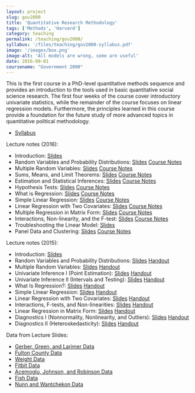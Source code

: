 ```yaml
---
layout: project
slug: gov2000
title: 'Quantitative Research Methodology'
tags: ['Methods', 'Harvard']
category: teaching
permalink: /teaching/gov2000/
syllabus: '/files/teaching/gov2000-syllabus.pdf'
image: '/images/box.png'
image-alt: 'All models are wrong, some are useful'
date: 2016-09-01
coursename: "Government 2000"
---
```


This is the first course in a PhD-level quantitative methods sequence and provides an introduction to the tools used in basic quantitative social science research. The first four weeks of the course cover introductory univariate statistics, while the remainder of the course focuses on linear regression models. Furthermore, the principles learned in this course provide a foundation for the future study of more advanced topics in quantitative political methodology.

<!--more-->

* [Syllabus][]


Lecture notes (2016):

* Introduction: [Slides][s01intro_16]
* Random Variables and Probability Distributions: [Slides][s02var_16] [Course Notes][s02var_hand_16]
* Multiple Random Variables: [Slides][s03mult_16] [Course Notes][s03mult_hand_16]
* Sums, Means, and Limit Theorems: [Slides][s04sums_16] [Course Notes][s04sums_hand_16]
* Estimation and Statistical Inferences: [Slides][s05estimation_16] [Course Notes][s05estimation_hand_16]
* Hypothesis Tests: [Slides][s06tests_16] [Course Notes][s06tests_hand_16]
* What is Regression: [Slides][s07whatisregression_16] [Course Notes][s07whatisregression_hand_16]
* Simple Linear Regression: [Slides][s08simpleregression_16] [Course Notes][s08simpleregression_hand_16]
* Linear Regression with Two Covariates: [Slides][s09twocovariate_16] [Course Notes][s09twocovariate_hand_16]
* Multiple Regression in Matrix Form: [Slides][s10multiple_16] [Course Notes][s10multiple_hand_16]
* Interactions, Non-linearity, and the F-test: [Slides][s11interactions_16] [Course Notes][s11interactions_hand_16]
* Troubleshooting the Linear Model: [Slides][s12diagnostics_16] 
* Panel Data and Clustering: [Slides][s13panel_16] [Course Notes][s13panel_hand_16]

Lecture notes (2015):

* Introduction: [Slides][s01intro] 
* Random Variables and Probability Distributions: [Slides][s03var] [Handout][s03var_hand]
* Multiple Random Variables: [Slides][s04mult] [Handout][s04mult_hand]
* Univariate Inference I (Point Estimation): [Slides][s05inf_i] [Handout][s05inf_i_hand]
* Univariate Inference II (Intervals and Testing): [Slides][s05inf_ii] [Handout][s05inf_ii_hand]
* What Is Regression?: [Slides][s06what_is_regression] [Handout][s06what_is_regression_hand] 
* Simple Linear Regression: [Slides][s07simple_regression] [Handout][s07simple_regression_hand] 
* Linear Regression with Two Covariates: [Slides][s08two_var_regression] [Handout][s08two_var_regression_hand]
* Interactions, F-tests, and Non-linearities: [Slides][s09interactions] [Handout][s09interactions_hand] 
* Linear Regression in Matrix Form: [Slides][s09ols] [Handout][s09ols_hand] 
* Diagnostics I (Nonnormality, Nonlinearity, and Outliers): [Slides][s10diag] [Handout][s10diag_hand]
* Diagnostics II (Heteroskedasticity): [Slides][s10diag_ii] [Handout][s10diag_ii_hand]

Data from Lecture Slides: 

* [Gerber, Green, and Larimer Data][gerber]
* [Fulton County Data][fulton]
* [Weight Data][weight] 
* [Fitbit Data][fitbit]
* [Acemoglu, Johnson, and Robinson Data][ajr]
* [Fish Data][fish]
* [Nunn and Wantchekon Data][nunn_wantchekon]

[s01intro]: /files/teaching/s01-gov2000-intro-slides.pdf
[s01intro_hand]: /files/teaching/s01-intro.pdf
[s02prob]: /files/teaching/s02-probability-slides.pdf
[s02prob_hand]: /files/teaching/s02-probability-slides.pdf
[s03var]: /files/teaching/s03-variables-handout.pdf
[s03var_hand]: /files/teaching/s03-variables.pdf
[s04mult]: /files/teaching/s04-multiple-random-variables-handout.pdf
[s04mult_hand]: /files/teaching/s04-multiple-random-variables.pdf
[s05inf_i]: /files/teaching/s05-inference-handout.pdf
[s05inf_i_hand]: /files/teaching/s05-inference.pdf
[s05inf_ii]: /files/teaching/s05-inference-ii-handout.pdf
[s05inf_ii_hand]: /files/teaching/s05-inference-ii.pdf
[s06what_is_regression]: /files/teaching/s06-what-is-regression-handout.pdf
[s06what_is_regression_hand]: /files/teaching/s06-what-is-regression.pdf
[s07simple_regression]: /files/teaching/s07-simple-regression-handout.pdf
[s07simple_regression_hand]: /files/teaching/s07-simple-regression.pdf
[ajr]: /files/teaching/ajr.dta
[s08two_var_regression]: /files/teaching/s08-two-variable-regression-handout.pdf
[s08two_var_regression_hand]: /files/teaching/s08-two-variable-regression.pdf
[s09interactions]: /files/teaching/s09-interactions-handout.pdf
[s09interactions_hand]: /files/teaching/s09-interactions-ftests-nonlinear.pdf
[fish]: /files/teaching/FishData.RData
[s09ols]: /files/teaching/s09-multiple-regression-handout.pdf
[s09ols_hand]: /files/teaching/s09-multiple-regression.pdf
[nunn_wantchekon]: /files/teaching/Nunn_Wantchekon_AER_2011.dta
[s10diag]: /files/teaching/s10-diagnostics-handout.pdf
[s10diag_hand]: /files/teaching/s10-diagnostics.pdf
[s10diag_ii]: /files/teaching/s10-diagnostics-ii-handout.pdf
[s10diag_ii_hand]: /files/teaching/s10-diagnostics-ii.pdf

[ross]: /files/teaching/ross-democracy.dta
[buchanan]: /files/teaching/flbuchan.dta
[weight]: /files/teaching/weight.csv
[weight_by_week]: /files/teaching/weight_by_weeks.csv
[fitbit]: /files/teaching/fitbit.csv
[fulton]: /files/teaching/fulton.RData
[gerber]: /files/teaching/gerber_green_larimer.RData

[Syllabus]:  http://www.mattblackwell.org/files/teaching/gov2000-syllabus.pdf
[latex]:  http://www.mattblackwell.org/latex.html
[ftests]:  http://www.mattblackwell.org/files/teaching/ftests.pdf


[s01intro_16]: /files/teaching/gov2000/s01-intro-slides-print.pdf
[s02var_16]: /files/teaching/gov2000/s02-variables-slides-print.pdf
[s03mult_16]: /files/teaching/gov2000/s03-multiple-rvs-slides-print.pdf
[s04sums_16]: /files/teaching/gov2000/s04-sums-means-limits-slides-print.pdf
[s05estimation_16]: /files/teaching/gov2000/s05-estimation-inference-slides-print.pdf
[s06tests_16]: /files/teaching/gov2000/s06-hypothesis-tests-slides-print.pdf
[s07whatisregression_16]: /files/teaching/gov2000/s07-what-is-regression-slides-print.pdf
[s08simpleregression_16]: /files/teaching/gov2000/s08-simple-regression-slides-print.pdf
[s09twocovariate_16]: /files/teaching/gov2000/s09-two-variable-regression-slides-print.pdf
[s10multiple_16]: /files/teaching/gov2000/s10-multiple-regression-slides-print.pdf
[s11interactions_16]: /files/teaching/gov2000/s11-interactions-etc-slides-print.pdf
[s12diagnostics_16]: /files/teaching/gov2000/s12-diagnostics-slides-print.pdf
[s13panel_16]: /files/teaching/gov2000/s13-panel-data-slides-print.pdf

[s02var_hand_16]: /files/teaching/gov2000/s02-variables.pdf
[s03mult_hand_16]: /files/teaching/gov2000/s03-multiple-rvs.pdf
[s04sums_hand_16]: /files/teaching/gov2000/s04-sums-means-limits.pdf
[s05estimation_hand_16]: /files/teaching/gov2000/s05-estimation-inference.pdf
[s06tests_hand_16]: /files/teaching/gov2000/s06-hypothesis-tests.pdf
[s07whatisregression_hand_16]: /files/teaching/gov2000/s07-what-is-regression.pdf
[s08simpleregression_hand_16]: /files/teaching/gov2000/s08-simple-regression.pdf
[s09twocovariate_hand_16]: /files/teaching/gov2000/s09-two-variable-regression.pdf
[s10multiple_hand_16]: /files/teaching/gov2000/s10-multiple-regression.pdf
[s11interactions_hand_16]: /files/teaching/gov2000/s11-interactions-etc.pdf
[s13panel_hand_16]: /files/teaching/gov2000/s13-panel-data.pdf
